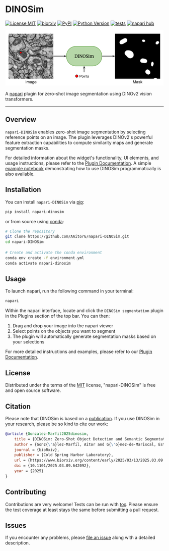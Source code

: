 # DINOSim

[![License MIT](https://img.shields.io/pypi/l/napari-dinosim.svg?color=blue)](https://github.com/AAitorG/napari-DINOSim/raw/main/LICENSE)
[![biorxiv](https://img.shields.io/badge/bioRxiv-Paper-bd2635.svg)](https://doi.org/10.1101/2025.03.09.642092)
[![PyPI](https://img.shields.io/pypi/v/napari-DINOSim.svg?color=green)](https://pypi.org/project/napari-DINOSim)
[![Python Version](https://img.shields.io/pypi/pyversions/napari-DINOSim.svg?color=green)](https://python.org)
[![tests](https://github.com/AAitorG/napari-DINOSim/workflows/tests/badge.svg)](https://github.com/AAitorG/napari-DINOSim/actions)
[![napari hub](https://img.shields.io/endpoint?url=https://api.napari-hub.org/shields/napari-dinosim)](https://napari-hub.org/plugins/napari-dinosim)

![DINOSim-simple](docs/DINOSim-simplest.png)

A [napari] plugin for zero-shot image segmentation using DINOv2 vision transformers.

----------------------------------

## Overview

`napari-DINOSim` enables zero-shot image segmentation by selecting reference points on an image. The plugin leverages DINOv2's powerful feature extraction capabilities to compute similarity maps and generate segmentation masks.

For detailed information about the widget's functionality, UI elements, and usage instructions, please refer to the [Plugin Documentation](./docs/plugin_documentation.md). A simple [example notebook](./src/DINOSim_example.ipynb) demonstrating how to use DINOSim programmatically is also available.

## Installation

You can install `napari-DINOSim` via [pip]:

```sh
pip install napari-dinosim
```

or from source using [conda]:

```bash
# Clone the repository
git clone https://github.com/AAitorG/napari-DINOSim.git
cd napari-DINOSim

# Create and activate the conda environment
conda env create -f environment.yml
conda activate napari-dinosim
```

## Usage

To launch napari, run the following command in your terminal:

```sh
napari
```

Within the napari interface, locate and click the `DINOSim segmentation` plugin in the Plugins section of the top bar. You can then:
1. Drag and drop your image into the napari viewer
2. Select points on the objects you want to segment
3. The plugin will automatically generate segmentation masks based on your selections

For more detailed instructions and examples, please refer to our [Plugin Documentation](./docs/plugin_documentation.md).

## License

Distributed under the terms of the [MIT] license,
"napari-DINOSim" is free and open source software.

## Citation

Please note that DINOSim is based on a [publication](https://doi.org/10.1101/2025.03.09.642092). If you use DINOSim in your research, please be so kind to cite our work:

```bibtex
@article {Gonzalez-Marfil2025dinosim,
    title = {DINOSim: Zero-Shot Object Detection and Semantic Segmentation on Electron Microscopy Images},
    author = {Gonz{\'a}lez-Marfil, Aitor and G{\'o}mez-de-Mariscal, Estibaliz and Arganda-Carreras, Ignacio},
    journal = {bioRxiv},
    publisher = {Cold Spring Harbor Laboratory},
    url = {https://www.biorxiv.org/content/early/2025/03/13/2025.03.09.642092},
    doi = {10.1101/2025.03.09.642092},
    year = {2025}
}
```

## Contributing

Contributions are very welcome! Tests can be run with [tox]. Please ensure the test coverage at least stays the same before submitting a pull request.

## Issues

If you encounter any problems, please [file an issue](https://github.com/AAitorG/napari-DINOSim/issues) along with a detailed description.

[napari]: https://github.com/napari/napari
[MIT]: http://opensource.org/licenses/MIT
[tox]: https://tox.readthedocs.io/en/latest/
[pip]: https://pypi.org/project/pip/
[conda]: https://docs.conda.io/en/latest/miniconda.html
